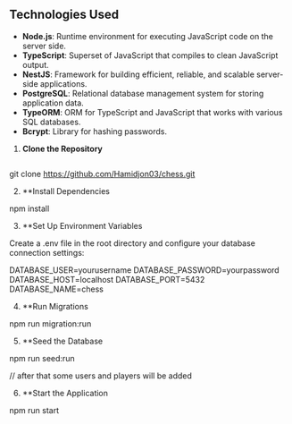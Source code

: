 ## Technologies Used

- **Node.js**: Runtime environment for executing JavaScript code on the server side.
- **TypeScript**: Superset of JavaScript that compiles to clean JavaScript output.
- **NestJS**: Framework for building efficient, reliable, and scalable server-side applications.
- **PostgreSQL**: Relational database management system for storing application data.
- **TypeORM**: ORM for TypeScript and JavaScript that works with various SQL databases.
- **Bcrypt**: Library for hashing passwords.

1. **Clone the Repository**

   ```bash
git clone https://github.com/Hamidjon03/chess.git


2. **Install Dependencies

npm install

3. **Set Up Environment Variables

Create a .env file in the root directory and configure your database connection settings:

DATABASE_USER=yourusername
DATABASE_PASSWORD=yourpassword
DATABASE_HOST=localhost
DATABASE_PORT=5432
DATABASE_NAME=chess

4. **Run Migrations

npm run migration:run

5. **Seed the Database

npm run seed:run

// after that some users and players will be added

6. **Start the Application

npm run start
